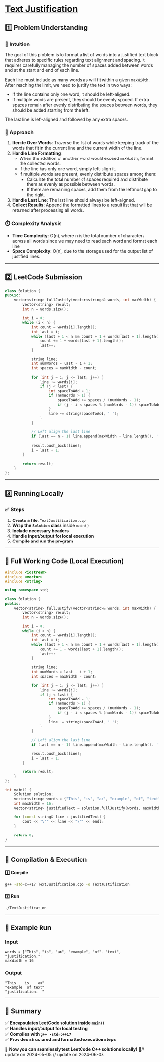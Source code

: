 # **[Text Justification](https://leetcode.com/problems/text-justification/description/)**  

## **1️⃣ Problem Understanding**  
### **📌 Intuition**  
The goal of this problem is to format a list of words into a justified text block that adheres to specific rules regarding text alignment and spacing. It requires carefully managing the number of spaces added between words and at the start and end of each line. 

Each line must include as many words as will fit within a given `maxWidth`. After reaching the limit, we need to justify the text in two ways:
- If the line contains only one word, it should be left-aligned.
- If multiple words are present, they should be evenly spaced. If extra spaces remain after evenly distributing the spaces between words, they should be added starting from the left.

The last line is left-aligned and followed by any extra spaces.

### **🚀 Approach**  
1. **Iterate Over Words**: Traverse the list of words while keeping track of the words that fit in the current line and the current width of the line.
2. **Handle Line Formatting**:
   - When the addition of another word would exceed `maxWidth`, format the collected words.
   - If the line has only one word, simply left-align it.
   - If multiple words are present, evenly distribute spaces among them:
     - Calculate the total number of spaces required and distribute them as evenly as possible between words.
     - If there are remaining spaces, add them from the leftmost gap to the right.
3. **Handle Last Line**: The last line should always be left-aligned.
4. **Collect Results**: Append the formatted lines to a result list that will be returned after processing all words.

### **⏱️ Complexity Analysis**  
- **Time Complexity**: O(n), where n is the total number of characters across all words since we may need to read each word and format each line.
- **Space Complexity**: O(n), due to the storage used for the output list of justified lines.

---  

## **2️⃣ LeetCode Submission**  
```cpp
class Solution {
public:
    vector<string> fullJustify(vector<string>& words, int maxWidth) {
        vector<string> result;
        int n = words.size();
        
        int i = 0;
        while (i < n) {
            int count = words[i].length();
            int last = i;
            while (last + 1 < n && count + 1 + words[last + 1].length() <= maxWidth) {
                count += 1 + words[last + 1].length();
                last++;
            }
            
            string line;
            int numWords = last - i + 1;
            int spaces = maxWidth - count;
            
            for (int j = i; j <= last; j++) {
                line += words[j];
                if (j < last) {
                    int spaceToAdd = 1;
                    if (numWords > 1) {
                        spaceToAdd += spaces / (numWords - 1);
                        if (j - i < spaces % (numWords - 1)) spaceToAdd++;
                    }
                    line += string(spaceToAdd, ' ');
                }
            }
            
            // Left align the last line
            if (last == n - 1) line.append(maxWidth - line.length(), ' ');
            
            result.push_back(line);
            i = last + 1;
        }
        
        return result;
    }
};  
```  

---  

## **3️⃣ Running Locally**  
### **✅ Steps**  
1. **Create a file**: `TextJustification.cpp`  
2. **Wrap the `Solution` class** inside `main()`  
3. **Include necessary headers**  
4. **Handle input/output for local execution**  
5. **Compile and run the program**  

---  

## **📝 Full Working Code (Local Execution)**  
```cpp
#include <iostream>
#include <vector>
#include <string>

using namespace std;

class Solution {
public:
    vector<string> fullJustify(vector<string>& words, int maxWidth) {
        vector<string> result;
        int n = words.size();
        
        int i = 0;
        while (i < n) {
            int count = words[i].length();
            int last = i;
            while (last + 1 < n && count + 1 + words[last + 1].length() <= maxWidth) {
                count += 1 + words[last + 1].length();
                last++;
            }
            
            string line;
            int numWords = last - i + 1;
            int spaces = maxWidth - count;
            
            for (int j = i; j <= last; j++) {
                line += words[j];
                if (j < last) {
                    int spaceToAdd = 1;
                    if (numWords > 1) {
                        spaceToAdd += spaces / (numWords - 1);
                        if (j - i < spaces % (numWords - 1)) spaceToAdd++;
                    }
                    line += string(spaceToAdd, ' ');
                }
            }
            
            // Left align the last line
            if (last == n - 1) line.append(maxWidth - line.length(), ' ');
            
            result.push_back(line);
            i = last + 1;
        }
        
        return result;
    }
};

int main() {
    Solution solution;
    vector<string> words = {"This", "is", "an", "example", "of", "text", "justification."};
    int maxWidth = 16;
    vector<string> justifiedText = solution.fullJustify(words, maxWidth);
    
    for (const string& line : justifiedText) {
        cout << "\"" << line << "\"" << endl;
    }
    
    return 0;
}  
```  

---  

## **🔧 Compilation & Execution**  
#### **1️⃣ Compile**  
```bash
g++ -std=c++17 TextJustification.cpp -o TextJustification
```  

#### **2️⃣ Run**  
```bash
./TextJustification
```  

---  

## **🎯 Example Run**  
### **Input**  
```
words = ["This", "is", "an", "example", "of", "text", "justification."]
maxWidth = 16
```  
### **Output**  
```
"This    is    an"
"example  of text"
"justification.  "
```  

---  

## **📌 Summary**  
✅ **Encapsulates LeetCode solution inside `main()`**  
✅ **Handles input/output for local testing**  
✅ **Compiles with `g++ -std=c++17`**  
✅ **Provides structured and formatted execution steps**  

🚀 **Now you can seamlessly test LeetCode C++ solutions locally!** 🚀// update on 2024-05-05
// update on 2024-06-08
